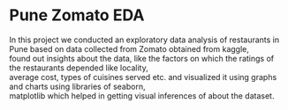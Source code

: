 # Pune Zomato EDA
In this project we conducted an exploratory data analysis of restaurants in Pune based on data collected from Zomato obtained from kaggle,<br>
found out insights about the data, like the factors on which the ratings of the restaurants depended like locality,<br>
average cost, types of cuisines served etc. and visualized it using graphs and charts  using libraries of seaborn,<br>
matplotlib which helped in getting visual inferences of about the dataset.
